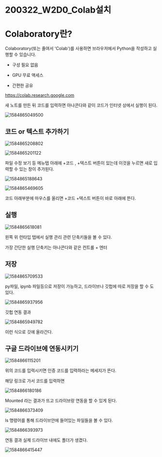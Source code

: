 # 200322_W2D0_Colab설치



# Colaboratory란?

Colaboratory(또는 줄여서 'Colab')를 사용하면 브라우저에서 Python을 작성하고 실행할 수 있습니다.

- 구성 필요 없음

- GPU 무료 액세스

- 간편한 공유

  

 https://colab.research.google.com





새 노트를 만든 뒤 코드를 입력하면 아나콘다와 같이 코드가 인터넷 상에서 실행이 된다.



![1584865049500](assets/1584865049500.png)





## 코드 or 텍스트 추가하기

![1584865208802](assets/1584865208802.png)





![1584865201122](assets/1584865201122.png)



파일 수정 보기 등 메뉴탭 아래에 +코드 , +텍스트 버튼이 있는데 이것을 누르면 새로 입력할 수 있는 창이 추가된다. 



![1584865188643](assets/1584865188643.png)





![1584865469605](assets/1584865469605.png)



코드 아래부분에 마우스를 올리면 +코드 +텍스트 버튼이 바로 아래에 뜬다.



## 실행

![1584865618081](assets/1584865618081.png)



왼쪽 위 런타입 탭에서 실행 관리 관련 단축키들을 볼 수 있다.



가장 간단한 실행 단축키는 아나콘다와 같은 컨트롤 + 엔터





## 저장



![1584865709533](assets/1584865709533.png)



py파일, ipynb 파일등으로 저장이 가능하고, 드라이브나 깃헙에 따로 저장을 할 수 도 있다.



![1584865937956](assets/1584865937956.png)



깃헙 연동 결과 



![1584865949782](assets/1584865949782.png)



이런 식으로 깃에 올라간다.







## 구글 드라이브에 연동시키기 



![1584866115201](assets/1584866115201.png)





위의 코드를 입력시키면 인증 코드를 입력하라는 메세지가 뜬다.



해당 링크로 가서 코드를 입력하면



![1584866180186](assets/1584866180186.png)



Mounted 라는 결과가 뜨고 드라이브랑 연동을 할 수 있게 된다.





![1584866373409](assets/1584866373409.png)



ls 명령어를 통해 드라이브안에 들어있는 파일들을 볼 수 있다.



![1584866393973](assets/1584866393973.png)



연동 결과 실제 드라이브 내에도 폴더가 생겼다.



![1584866415447](assets/1584866415447.png)



